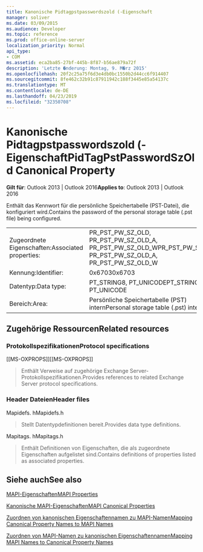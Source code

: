 ```yaml
---
title: Kanonische Pidtagpstpasswordszold (-Eigenschaft
manager: soliver
ms.date: 03/09/2015
ms.audience: Developer
ms.topic: reference
ms.prod: office-online-server
localization_priority: Normal
api_type:
- COM
ms.assetid: eca2ba85-27bf-445b-8f87-b56ae879a72f
description: 'Letzte �nderung: Montag, 9. M�rz 2015'
ms.openlocfilehash: 20f2c25a75f6d3e4db0bc1550b2d44cc6f914407
ms.sourcegitcommit: 8fe462c32b91c87911942c188f3445e85a54137c
ms.translationtype: MT
ms.contentlocale: de-DE
ms.lasthandoff: 04/23/2019
ms.locfileid: "32350708"
---
```

# <a name="pidtagpstpasswordszold-canonical-property"></a><span data-ttu-id="d2778-103">Kanonische Pidtagpstpasswordszold (-Eigenschaft</span><span class="sxs-lookup"><span data-stu-id="d2778-103">PidTagPstPasswordSzOld Canonical Property</span></span>

  
  
<span data-ttu-id="d2778-104">**Gilt für**: Outlook 2013 | Outlook 2016</span><span class="sxs-lookup"><span data-stu-id="d2778-104">**Applies to**: Outlook 2013 | Outlook 2016</span></span> 
  
<span data-ttu-id="d2778-105">Enthält das Kennwort für die persönliche Speichertabelle (PST-Datei), die konfiguriert wird.</span><span class="sxs-lookup"><span data-stu-id="d2778-105">Contains the password of the personal storage table (.pst file) being configured.</span></span>
  
|||
|:-----|:-----|
|<span data-ttu-id="d2778-106">Zugeordnete Eigenschaften:</span><span class="sxs-lookup"><span data-stu-id="d2778-106">Associated properties:</span></span>  <br/> |<span data-ttu-id="d2778-107">PR_PST_PW_SZ_OLD, PR_PST_PW_SZ_OLD_A, PR_PST_PW_SZ_OLD_W</span><span class="sxs-lookup"><span data-stu-id="d2778-107">PR_PST_PW_SZ_OLD, PR_PST_PW_SZ_OLD_A, PR_PST_PW_SZ_OLD_W</span></span>  <br/> |
|<span data-ttu-id="d2778-108">Kennung:</span><span class="sxs-lookup"><span data-stu-id="d2778-108">Identifier:</span></span>  <br/> |<span data-ttu-id="d2778-109">0x6703</span><span class="sxs-lookup"><span data-stu-id="d2778-109">0x6703</span></span>  <br/> |
|<span data-ttu-id="d2778-110">Datentyp:</span><span class="sxs-lookup"><span data-stu-id="d2778-110">Data type:</span></span>  <br/> |<span data-ttu-id="d2778-111">PT_STRING8, PT_UNICODE</span><span class="sxs-lookup"><span data-stu-id="d2778-111">PT_STRING8, PT_UNICODE</span></span>  <br/> |
|<span data-ttu-id="d2778-112">Bereich:</span><span class="sxs-lookup"><span data-stu-id="d2778-112">Area:</span></span>  <br/> |<span data-ttu-id="d2778-113">Persönliche Speichertabelle (PST) intern</span><span class="sxs-lookup"><span data-stu-id="d2778-113">Personal storage table (.pst) internal</span></span>  <br/> |
   
## <a name="related-resources"></a><span data-ttu-id="d2778-114">Zugehörige Ressourcen</span><span class="sxs-lookup"><span data-stu-id="d2778-114">Related resources</span></span>

### <a name="protocol-specifications"></a><span data-ttu-id="d2778-115">Protokollspezifikationen</span><span class="sxs-lookup"><span data-stu-id="d2778-115">Protocol specifications</span></span>

<span data-ttu-id="d2778-116">[[MS-OXPROPS]]</span><span class="sxs-lookup"><span data-stu-id="d2778-116">[[MS-OXPROPS]]</span></span> 
  
> <span data-ttu-id="d2778-117">Enthält Verweise auf zugehörige Exchange Server-Protokollspezifikationen.</span><span class="sxs-lookup"><span data-stu-id="d2778-117">Provides references to related Exchange Server protocol specifications.</span></span>
    
### <a name="header-files"></a><span data-ttu-id="d2778-118">Header Dateien</span><span class="sxs-lookup"><span data-stu-id="d2778-118">Header files</span></span>

<span data-ttu-id="d2778-119">Mapidefs. h</span><span class="sxs-lookup"><span data-stu-id="d2778-119">Mapidefs.h</span></span>
  
> <span data-ttu-id="d2778-120">Stellt Datentypdefinitionen bereit.</span><span class="sxs-lookup"><span data-stu-id="d2778-120">Provides data type definitions.</span></span>
    
<span data-ttu-id="d2778-121">Mapitags. h</span><span class="sxs-lookup"><span data-stu-id="d2778-121">Mapitags.h</span></span>
  
> <span data-ttu-id="d2778-122">Enthält Definitionen von Eigenschaften, die als zugeordnete Eigenschaften aufgelistet sind.</span><span class="sxs-lookup"><span data-stu-id="d2778-122">Contains definitions of properties listed as associated properties.</span></span>
    
## <a name="see-also"></a><span data-ttu-id="d2778-123">Siehe auch</span><span class="sxs-lookup"><span data-stu-id="d2778-123">See also</span></span>



[<span data-ttu-id="d2778-124">MAPI-Eigenschaften</span><span class="sxs-lookup"><span data-stu-id="d2778-124">MAPI Properties</span></span>](mapi-properties.md)
  
[<span data-ttu-id="d2778-125">Kanonische MAPI-Eigenschaften</span><span class="sxs-lookup"><span data-stu-id="d2778-125">MAPI Canonical Properties</span></span>](mapi-canonical-properties.md)
  
[<span data-ttu-id="d2778-126">Zuordnen von kanonischen Eigenschaftennamen zu MAPI-Namen</span><span class="sxs-lookup"><span data-stu-id="d2778-126">Mapping Canonical Property Names to MAPI Names</span></span>](mapping-canonical-property-names-to-mapi-names.md)
  
[<span data-ttu-id="d2778-127">Zuordnen von MAPI-Namen zu kanonischen Eigenschaftennamen</span><span class="sxs-lookup"><span data-stu-id="d2778-127">Mapping MAPI Names to Canonical Property Names</span></span>](mapping-mapi-names-to-canonical-property-names.md)

